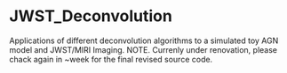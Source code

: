 # JWST_Deconvolution
Applications of different deconvolution algorithms to a simulated toy AGN model and JWST/MIRI Imaging. NOTE. Currenly under renovation, please chack again in ~week for the final revised source code.
